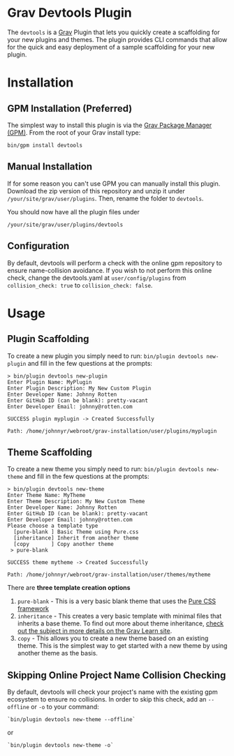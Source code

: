 # Grav Devtools Plugin

The `devtools` is a [Grav](http://github.com/getgrav/grav) Plugin that lets you quickly create a scaffolding for your new plugins and themes.  The plugin provides CLI commands that allow for the quick and easy deployment of a sample scaffolding for your new plugin.

# Installation

## GPM Installation (Preferred)

The simplest way to install this plugin is via the [Grav Package Manager (GPM)](http://learn.getgrav.org/advanced/grav-gpm).  From the root of your Grav install type:

    bin/gpm install devtools

## Manual Installation 

If for some reason you can't use GPM you can manually install this plugin. Download the zip version of this repository and unzip it under `/your/site/grav/user/plugins`. Then, rename the folder to `devtools`.

You should now have all the plugin files under

	/your/site/grav/user/plugins/devtools
	
## Configuration

By default, devtools will perform a check with the online gpm repository to ensure name-collision avoidance. If you wish to not perform this online check, change the devtools.yaml at `user/config/plugins` from `collision_check: true` to `collision_check: false`.

# Usage

## Plugin Scaffolding

To create a new plugin you simply need to run: `bin/plugin devtools new-plugin` and fill in the few questions at the prompts:

```
> bin/plugin devtools new-plugin
Enter Plugin Name: MyPlugin
Enter Plugin Description: My New Custom Plugin
Enter Developer Name: Johnny Rotten
Enter GitHub ID (can be blank): pretty-vacant
Enter Developer Email: johnny@rotten.com

SUCCESS plugin myplugin -> Created Successfully

Path: /home/johnnyr/webroot/grav-installation/user/plugins/myplugin
```

## Theme Scaffolding

To create a new theme you simply need to run: `bin/plugin devtools new-theme` and fill in the few questions at the prompts:

```
> bin/plugin devtools new-theme
Enter Theme Name: MyTheme
Enter Theme Description: My New Custom Theme
Enter Developer Name: Johnny Rotten
Enter GitHub ID (can be blank): pretty-vacant
Enter Developer Email: johnny@rotten.com
Please choose a template type
  [pure-blank ] Basic Theme using Pure.css
  [inheritance] Inherit from another theme
  [copy       ] Copy another theme
 > pure-blank

SUCCESS theme mytheme -> Created Successfully

Path: /home/johnnyr/webroot/grav-installation/user/themes/mytheme
```

There are **three template creation options**

1. `pure-blank` - This is a very basic blank theme that uses the [Pure CSS framework](http://purecss.io/)
2. `inheritance` - This creates a very basic template with minimal files that inherits a base theme.  To find out more about theme inheritance, [check out the subject in more details on the Grav Learn site](https://learn.getgrav.org/themes/customization#theme-inheritance).
3. `copy` - This allows you to create a new theme based on an existing theme.  This is the simplest way to get started with a new theme by using another theme as the basis.

## Skipping Online Project Name Collision Checking

By default, devtools will check your project's name with the existing gpm ecosystem to ensure no collisions.  In order to skip this check, add an `--offline` or `-o` to your command:

    `bin/plugin devtools new-theme --offline`
or

    `bin/plugin devtools new-theme -o`
